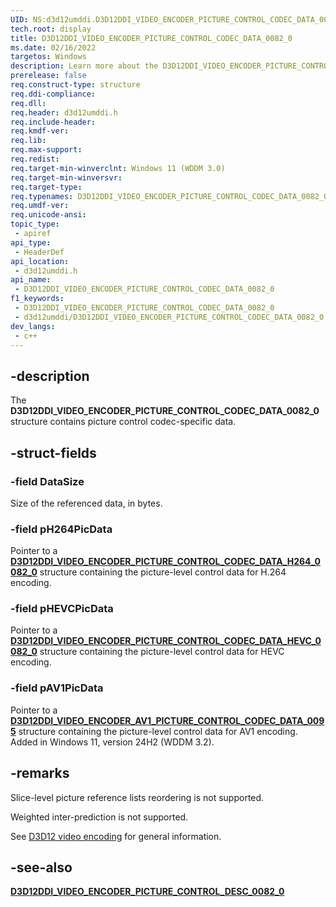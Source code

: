 ```yaml
---
UID: NS:d3d12umddi.D3D12DDI_VIDEO_ENCODER_PICTURE_CONTROL_CODEC_DATA_0082_0
tech.root: display
title: D3D12DDI_VIDEO_ENCODER_PICTURE_CONTROL_CODEC_DATA_0082_0
ms.date: 02/16/2022
targetos: Windows
description: Learn more about the D3D12DDI_VIDEO_ENCODER_PICTURE_CONTROL_CODEC_DATA_0082_0 structure.
prerelease: false
req.construct-type: structure
req.ddi-compliance: 
req.dll: 
req.header: d3d12umddi.h
req.include-header: 
req.kmdf-ver: 
req.lib: 
req.max-support: 
req.redist: 
req.target-min-winverclnt: Windows 11 (WDDM 3.0)
req.target-min-winversvr: 
req.target-type: 
req.typenames: D3D12DDI_VIDEO_ENCODER_PICTURE_CONTROL_CODEC_DATA_0082_0
req.umdf-ver: 
req.unicode-ansi: 
topic_type:
 - apiref
api_type:
 - HeaderDef
api_location:
 - d3d12umddi.h
api_name:
 - D3D12DDI_VIDEO_ENCODER_PICTURE_CONTROL_CODEC_DATA_0082_0
f1_keywords:
 - D3D12DDI_VIDEO_ENCODER_PICTURE_CONTROL_CODEC_DATA_0082_0
 - d3d12umddi/D3D12DDI_VIDEO_ENCODER_PICTURE_CONTROL_CODEC_DATA_0082_0
dev_langs:
 - c++
---
```


## -description

The **D3D12DDI_VIDEO_ENCODER_PICTURE_CONTROL_CODEC_DATA_0082_0** structure contains picture control codec-specific data.

## -struct-fields

### -field DataSize

Size of the referenced data, in bytes.

### -field pH264PicData

Pointer to a [**D3D12DDI_VIDEO_ENCODER_PICTURE_CONTROL_CODEC_DATA_H264_0082_0**](ns-d3d12umddi-d3d12ddi_video_encoder_picture_control_codec_data_h264_0082_0.md) structure containing the picture-level control data for H.264 encoding.

### -field pHEVCPicData

Pointer to a [**D3D12DDI_VIDEO_ENCODER_PICTURE_CONTROL_CODEC_DATA_HEVC_0082_0**](ns-d3d12umddi-d3d12ddi_video_encoder_picture_control_codec_data_hevc_0082_0.md) structure containing the picture-level control data for HEVC encoding.

### -field pAV1PicData

Pointer to a [**D3D12DDI_VIDEO_ENCODER_AV1_PICTURE_CONTROL_CODEC_DATA_0095**](ns-d3d12umddi-d3d12ddi_video_encoder_av1_picture_control_codec_data_0095.md) structure containing the picture-level control data for AV1 encoding. Added in Windows 11, version 24H2 (WDDM 3.2).

## -remarks

Slice-level picture reference lists reordering is not supported.

Weighted inter-prediction is not supported.

See [D3D12 video encoding](/windows-hardware/drivers/display/video-encoding-d3d12) for general information.

## -see-also

[**D3D12DDI_VIDEO_ENCODER_PICTURE_CONTROL_DESC_0082_0**](ns-d3d12umddi-d3d12ddi_video_encoder_picture_control_desc_0082_0.md)
